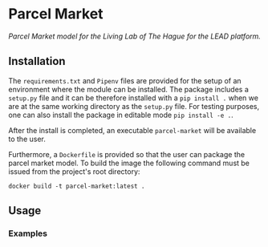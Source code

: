 # Parcel Market

_Parcel Market model for the Living Lab of The Hague for the LEAD platform._

## Installation

The `requirements.txt` and `Pipenv` files are provided for the setup of an environment where the module can be installed. The package includes a `setup.py` file and it can be therefore installed with a `pip install .` when we are at the same working directory as the `setup.py` file. For testing purposes, one can also install the package in editable mode `pip install -e .`.

After the install is completed, an executable `parcel-market` will be available to the user.

Furthermore, a `Dockerfile` is provided so that the user can package the parcel market model. To build the image the following command must be issued from the project's root directory:

```
docker build -t parcel-market:latest .
```

## Usage

### Examples

